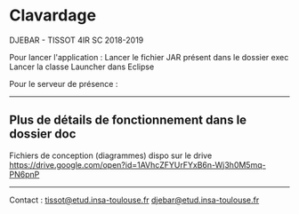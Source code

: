 # Clavardage
DJEBAR - TISSOT 
4IR SC
2018-2019

Pour lancer l'application : 
  Lancer le fichier JAR présent dans le dossier exec
  Lancer la classe Launcher dans Eclipse
  
Pour le serveur de présence : 
  

------
Plus de détails de fonctionnement dans le dossier doc
------


   


Fichiers de conception (diagrammes) dispo sur le drive
https://drive.google.com/open?id=1AVhcZFYUrFYxB6n-Wj3h0M5mq-PN6pnP



--------------------------------------
Contact : 
tissot@etud.insa-toulouse.fr
djebar@etud.insa-toulouse.fr
